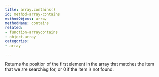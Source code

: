 ```yaml
---
title: array.contains()
id: method-array-contains
methodObject: array
methodName: contains
related:
- function-arraycontains
- object-array
categories:
- array

---
```


Returns the position of the first element in the array that matches the item that we are searching for, or 0 if the item is not found.
